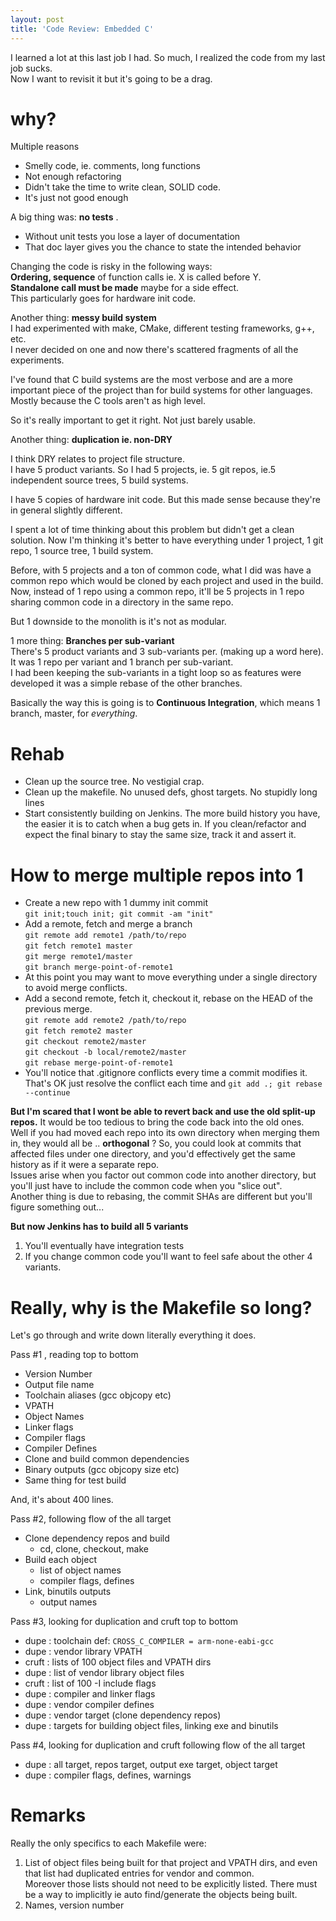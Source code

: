 ```yaml
---
layout: post
title: 'Code Review: Embedded C'
---
```

I learned a lot at this last job I had.  So much,
I realized the code from my last job sucks.  
Now I want to revisit it but it's going to be a drag.  
# why?
  
Multiple reasons
* Smelly code, ie. comments, long functions
* Not enough refactoring
* Didn't take the time to write clean, SOLID code.
* It's just not good enough
  
A big thing was:  **no tests** .  
* Without unit tests you lose a layer of documentation
* That doc layer gives you the chance to state the intended behavior
  
Changing the code is risky in the following ways:  
**Ordering, sequence** of function calls ie. X is called before Y.  
**Standalone call must be made** maybe for a side effect.  
This particularly goes for hardware init code.  
  
Another thing:  **messy build system**   
I had experimented with make, CMake, different testing frameworks, g++, etc.  
I never decided on one and now there's scattered fragments of all the experiments.
  
I've found that C build systems are the most verbose and 
are a more important piece of the project than for build systems for other languages.  
Mostly because the C tools aren't as high level.  
  
So it's really important to get it right.  Not just barely usable.
  
Another thing:  **duplication ie. non-DRY**
  
I think DRY relates to project file structure.  
I have 5 product variants.  So I had 5 projects, 
ie. 5 git repos, ie.5 independent source trees, 5 build systems.
  
I have 5 copies of hardware init code.  But this made sense
because they're in general slightly different.  
  
I spent a lot of time thinking about this problem but didn't get
a clean solution.  Now I'm thinking it's better to have everything
under 1 project, 1 git repo, 1 source tree, 1 build system.
  
Before, with 5 projects and a ton of common code, what I did was
have a common repo which would be cloned by each project and
used in the build.  
Now, instead of 1 repo using a common repo, it'll be 5 projects
in 1 repo sharing common code in a directory in the same repo.  

But 1 downside to the monolith is it's not as modular.  
  
1 more thing:  **Branches per sub-variant**  
There's 5 product variants and 3 sub-variants per.  (making up a word here).  
It was 1 repo per variant and 1 branch per sub-variant.  
I had been keeping the sub-variants in a tight loop so as
features were developed it was a simple rebase of the other branches.  
  
Basically the way this is going is to **Continuous Integration**,
which means 1 branch, master, for _everything_.  

  
  
# Rehab
* Clean up the source tree.  No vestigial crap.
* Clean up the makefile.  No unused defs, ghost targets.  No stupidly long lines
* Start consistently building on Jenkins.
The more build history you have, the easier it is to
catch when a bug gets in.
If you clean/refactor and expect the final binary to stay the same size, track it and assert it.

# How to merge multiple repos into 1
* Create a new repo with 1 dummy init commit  
`git init;touch init; git commit -am "init"`
* Add a remote, fetch and merge a branch  
`git remote add remote1 /path/to/repo`  
`git fetch remote1 master`  
`git merge remote1/master`  
`git branch merge-point-of-remote1`  
* At this point you may want to move everything under a single directory to avoid merge conflicts.
* Add a second remote, fetch it, checkout it, rebase
on the HEAD of the previous merge.  
`git remote add remote2 /path/to/repo`  
`git fetch remote2 master`  
`git checkout remote2/master`  
`git checkout -b local/remote2/master`  
`git rebase merge-point-of-remote1`  
* You'll notice that .gitignore conflicts every time a commit
modifies it.  That's OK just resolve the conflict each time
and `git add .; git rebase --continue`
  
**But I'm scared that I wont be able to revert back and use the old split-up repos.**
It would be too tedious to bring the code back into the old ones.  
Well if you had moved each repo into its own directory when merging them in, they would all be .. __orthogonal__ ?  So, you could
look at commits that affected files under one directory,
and you'd effectively get the same history as if it were a separate repo.  
Issues arise when you factor out common code into another directory, but you'll just have to include the common code when you "slice out".  
Another thing is due to rebasing, the commit SHAs are
different but you'll figure something out...
  
**But now Jenkins has to build all 5 variants**  
1.  You'll eventually have integration tests
2.  If you change common code you'll want to feel safe about the other 4 variants.  
  
    
# Really, why is the Makefile so long?
Let's go through and write down literally everything it does.  

Pass #1 , reading top to bottom
* Version Number
* Output file name
* Toolchain aliases (gcc objcopy etc)
* VPATH
* Object Names
* Linker flags
* Compiler flags
* Compiler Defines 
* Clone and build common dependencies
* Binary outputs (gcc objcopy size etc) 
* Same thing for test build
  
And, it's about 400 lines.

Pass #2, following flow of the all target
* Clone dependency repos and build
  * cd, clone, checkout, make
* Build each object
  * list of object names
  * compiler flags, defines 
* Link, binutils outputs
  * output names

Pass #3, looking for duplication and cruft top to bottom
* dupe  : toolchain def: `CROSS_C_COMPILER = arm-none-eabi-gcc`
* dupe  : vendor library VPATH
* cruft : lists of 100 object files and VPATH dirs
* dupe  : list of vendor library object files
* cruft : list of 100 -I include flags
* dupe  : compiler and linker flags
* dupe  : vendor compiler defines
* dupe  : vendor target (clone dependency repos)
* dupe  : targets for building object files, linking exe and binutils
  
Pass #4, looking for duplication and cruft 
following flow of the all target  
* dupe  : all target, repos target, output exe target, object target
* dupe  : compiler flags, defines, warnings
  
  
# Remarks  
Really the only specifics to each Makefile were:
1.  List of object files being built for that project and VPATH dirs,
and even that list had duplicated entries for vendor and common.  
  Moreover those lists should not need to be explicitly listed.
  There must be a way to implicitly ie auto find/generate the objects
  being built.
2.  Names, version number
